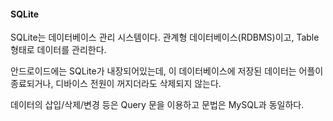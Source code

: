 #### SQLite

SQLite는 데이터베이스 관리 시스템이다.
관계형 데이터베이스(RDBMS)이고, Table 형태로 데이터를 관리한다.

안드로이드에는 SQLite가 내장되어있는데, 이 데이터베이스에 저장된 데이터는 어플이 종료되거나, 디바이스 전원이 꺼지더라도 삭제되지 않는다.

데이터의 삽입/삭제/변경 등은 Query 문을 이용하고 문법은 MySQL과 동일하다.







